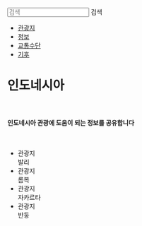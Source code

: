 <html lang="ko">
<head>
  <link href="https://fonts.googleapis.com/css2?family=Noto+Sans+KR:wght@300;400&display=swap" rel="stylesheet">
  <link rel="stylesheet" type="text/css" href="style.css">
</head>
<body>
  <div class="wrap">
    <div class="intro_bg">
      <div class="header">
        <div class="searchArea">
          <form>
            <input type="search" placeholder="검색">
            <span>검색</span>
          </form>
        </div>
        <ul class="nav">
          <li><a href="#">관광지</a></li>
          <li><a href="#">정보</a></li>
          <li><a href="#">교통수단</a></li>
          <li><a href="#">기후</a></li>  
        </ul>
      </div>
      <div class="intro_text">
        <h1>인도네시아</h1>
        <br>
        <h4>인도네시아 관광에 도움이 되는 정보를 공유합니다</h4>
        <br>
        <ul class="amount"> 
          <li>
            <div class="contents1">관광지</div>
            <div class="result">발리</div>  
          </li>
          <li>
            <div class="contents1">관광지</div>
            <div class="result">롬복</div>
          </li>
          <li>
            <div class="contents1">관광지</div>
            <div class="result">자카르타</div>
          </li>
          <li>
            <div class="contents1">관광지</div>
            <div class="result">반둥</div>            
          </li>  
        </ul>
      </div>
    </div>
  </div>
</body>
</html>
